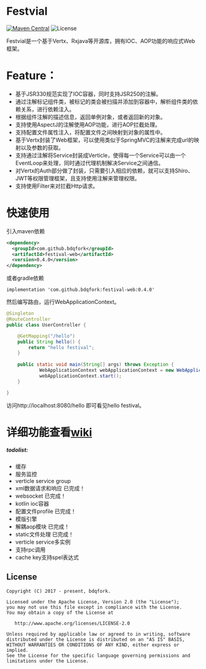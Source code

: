 # Festvial
[![Maven Central](https://img.shields.io/maven-central/v/com.github.bdqfork/festival-web.svg?label=Maven%20Central)](https://search.maven.org/search?q=g:%22com.github.bdqfork%22%20AND%20a:%22festival-web%22)
![License](https://img.shields.io/github/license/bdqfork/festival.svg)

Festvial是一个基于Vertx、Rxjava等开源库，拥有IOC、AOP功能的响应式Web框架。

# Feature：

* 基于JSR330规范实现了IOC容器，同时支持JSR250的注解。
* 通过注解标记组件类，被标记的类会被扫描并添加到容器中，解析组件类的依赖关系，进行依赖注入。
* 根据组件注解的描述信息，返回单例对象，或者返回新的对象。
* 支持使用AspectJ的注解使用AOP功能，进行AOP拦截处理。
* 支持配置文件属性注入，将配置文件之间映射到对象的属性中。
* 基于Vertx封装了Web框架，可以使用类似于SpringMVC的注解来完成url的映射以及参数的获取。
* 支持通过注解将Service封装成Verticle，使得每一个Service可以由一个EventLoop来处理，同时通过代理机制解决Service之间通信。
* 对Vertx的Auth部分做了封装，只需要引入相应的依赖，就可以支持Shiro、JWT等权限管理框架，且支持使用注解来管理权限。
* 支持使用Filter来对拦截Http请求。

# 快速使用

引入maven依赖
```xml
<dependency>
  <groupId>com.github.bdqfork</groupId>
  <artifactId>festival-web</artifactId>
  <version>0.4.0</version>
</dependency>
```

或者gradle依赖
```
implementation 'com.github.bdqfork:festival-web:0.4.0'
```

然后编写路由，运行WebApplicationContext。
```java
@Singleton
@RouteController
public class UserController {

    @GetMapping("/hello")
    public String hello() {
        return "hello festival";
    }
    
    public static void main(String[] args) throws Exception {
            WebApplicationContext webApplicationContext = new WebApplicationContext("cn.bdqfork.example");
            webApplicationContext.start();
    }

}
```
访问http://localhost:8080/hello 即可看见hello festival。

# 详细功能查看[wiki](https://github.com/bdqfork/festival/wiki)

##### todolist:
+ 缓存
+ 服务监控
+ verticle service group
+ xml数据请求和响应 已完成！
+ websocket 已完成！
+ kotlin ioc容器
+ 配置文件profile 已完成！
+ 模版引擎
+ 解耦aop模块 已完成！
+ static文件处理 已完成！
+ verticle service多实例
+ 支持rpc调用
+ cache key支持spel表达式

License
-------

    Copyright (C) 2017 - present, bdqfork.

    Licensed under the Apache License, Version 2.0 (the "License");
    you may not use this file except in compliance with the License.
    You may obtain a copy of the License at

       http://www.apache.org/licenses/LICENSE-2.0

    Unless required by applicable law or agreed to in writing, software
    distributed under the License is distributed on an "AS IS" BASIS,
    WITHOUT WARRANTIES OR CONDITIONS OF ANY KIND, either express or implied.
    See the License for the specific language governing permissions and
    limitations under the License.
